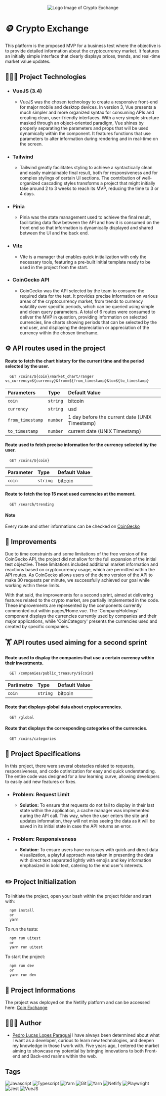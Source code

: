 <p align="center">
<img src="https://i.ibb.co/tK5Dcnr/crypto-exhange-logo.png" alt="Logo Image of Crypto Exchange" />
</p>

# 🪙 Crypto Exchange

This platform is the proposed MVP for a business test where the objective is to provide detailed information about the cryptocurrency market. It features an initially simple interface that clearly displays prices, trends, and real-time market value updates.

## 🧑🏻‍💻 Project Technologies

- ### VueJS (3.4)
  - VueJS was the chosen technology to create a responsive front-end for major mobile and desktop devices. In version 3, Vue presents a much simpler and more organized syntax for consuming APIs and creating clean, user-friendly interfaces. With a very simple structure masked through an object-oriented paradigm, Vue shines by properly separating the parameters and props that will be used dynamically within the component. It features functions that use parameters to alter information during rendering and in real-time on the screen.
- ### Tailwind
  - Tailwind greatly facilitates styling to achieve a syntactically clean and easily maintainable final result, both for responsiveness and for complex stylings of certain UI sections. The contribution of well-organized cascading styles transforms a project that might initially take around 2 to 3 weeks to reach its MVP, reducing the time to 3 or 4 days.
- ### Pinia
  - Pinia was the state management used to achieve the final result, facilitating data flow between the API and how it is consumed on the front end so that information is dynamically displayed and shared between the UI and the back end.
- ### Vite
  - Vite is a manager that enables quick initialization with only the necessary tools, featuring a pre-built initial template ready to be used in the project from the start.
- ### CoinGecko API
  - CoinGecko was the API selected by the team to consume the required data for the test. It provides precise information on various areas of the cryptocurrency market, from trends to currency volatility over specific periods, which can be queried using simple and clean query parameters. A total of 6 routes were consumed to deliver the MVP in question, providing information on selected currencies, line charts showing periods that can be selected by the end user, and displaying the depreciation or appreciation of the currency within the chosen timeframe.

## ⚙️ API routes used in the project

#### Route to fetch the chart history for the current time and the period selected by the user.

```http
  GET /coins/${coin}/market_chart/range?vs_currency=${currency}&from=${from_timestamp}&to=${to_timestamp}
```

| Parameters       | Type     | Default Value                                  |
| :--------------- | :------- | :--------------------------------------------- |
| `coin`           | `string` | bitcoin                                        |
| `currency`       | `string` | usd                                            |
| `from_timestamp` | `number` | 1 day before the current date (UNIX Timestamp) |
| `to_timestamp`   | `number` | current date (UNIX Timestamp)                  |

#### Route used to fetch precise information for the currency selected by the user.

```http
  GET /coins/${coin}
```

| Parameter | Type     | Default Value |
| :-------- | :------- | :------------ |
| `coin`    | `string` | bitcoin       |

#### Route to fetch the top 15 most used currencies at the moment.

```http
  GET /search/trending
```

#### Note

Every route and other informations can be checked on [CoinGecko](https://docs.coingecko.com/reference/introduction)

## 🚀 Improvements

Due to time constraints and some limitations of the free version of the CoinGecko API, the project did not allow for the full expansion of the initial test objective. These limitations included additional market information and reactions based on cryptocurrency usage, which are permitted within the API routes. As CoinGecko allows users of the demo version of the API to make 30 requests per minute, we successfully achieved our goal while working within these limits.

With that said, the improvements for a second sprint, aimed at delivering features related to the crypto market, are partially implemented in the code. These improvements are represented by the components currently commented out within pages/Home.vue. The 'CompanyHoldings' component displays the currencies currently used by companies and their major applications, while 'CoinCategory' presents the currencies used and created by specific companies.

## 🏋️ API routes used aiming for a second sprint

#### Route used to display the companies that use a certain currency within their investments.

```http
  GET /companies/public_treasury/${coin}
```

| Parâmetro | Type     | Default Value |
| :-------- | :------- | :------------ |
| `coin`    | `string` | bitcoin       |

#### Route that displays global data about cryptocurrencies.

```http
  GET /global
```

#### Route that displays the corresponding categories of the currencies.

```http
  GET /coins/categories
```

## 🎯 Project Specifications

In this project, there were several obstacles related to requests, responsiveness, and code optimization for easy and quick understanding. The entire code was designed for a low learning curve, allowing developers to easily add new features or fixes.

- ### Problem: Request Limit
  - **Solution:** To ensure that requests do not fail to display in their last state within the application, a cache manager was implemented during the API call. This way, when the user enters the site and updates information, they will not miss seeing the data as it will be saved in its initial state in case the API returns an error.
- ### Problem: Responsiveness
  - **Solution:** To ensure users have no issues with quick and direct data visualization, a playful approach was taken in presenting the data with direct text separated lightly with emojis and key information emphasized in bold text, catering to the end user's interests.

## ✏️ Project Initialization

To initiate the project, open your bash within the project folder and start with:

```bash
  npm install
  or
  yarn
```

To run the tests:

```bash
  npm run uitest
  or
  yarn run uitest
```

To start the project:

```bash
  npm run dev
  or
  yarn run dev
```

## 📓 Project Informations

The project was deployed on the Netlify platform and can be accessed here: [Coin Exchange](https://cryptoexchangedashboard.netlify.app)

## 🧑🏻‍🎨 Author

- [Pedro Lucas Lopes Paraguai](https://www.github.com/PedroLucasLopes)
  I have always been determined about what I want as a developer, curious to learn new technologies, and deepen my knowledge in those I work with. Five years ago, I entered the market aiming to showcase my potential by bringing innovations to both Front-end and Back-end realms within the web.

## Tags

![Javascript](https://img.shields.io/badge/-Javascript-grey?logo=javascript)
![Typescript](https://img.shields.io/badge/Typescript-grey?logo=typescript)
![Yarn](https://img.shields.io/badge/Yarn-grey?logo=yarn)
![Git](https://img.shields.io/badge/Git-grey?logo=git)
![Yarn](https://img.shields.io/badge/Github-grey?logo=github)
![Netlify](https://img.shields.io/badge/Netlify-grey?logo=netlify)
![Playwright](https://img.shields.io/badge/Playwright-grey?logo=playwright)
![Jest](https://img.shields.io/badge/Jest-grey?logo=jest)
![VueJS](https://img.shields.io/badge/VueJS-grey?logo=vuedotjs)
